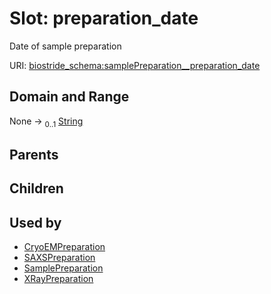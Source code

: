 
# Slot: preparation_date

Date of sample preparation

URI: [biostride_schema:samplePreparation__preparation_date](https://w3id.org/biostride/schema/samplePreparation__preparation_date)


## Domain and Range

None &#8594;  <sub>0..1</sub> [String](types/String.md)

## Parents


## Children


## Used by

 * [CryoEMPreparation](CryoEMPreparation.md)
 * [SAXSPreparation](SAXSPreparation.md)
 * [SamplePreparation](SamplePreparation.md)
 * [XRayPreparation](XRayPreparation.md)
